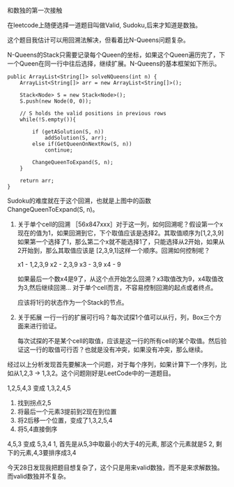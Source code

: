 和数独的第一次接触

在leetcode上随便选择一道题目叫做Valid, Sudoku,后来才知道是数独。

这个题目我估计可以用回溯法解决，但看着比N-Queens问题复杂。

N-Queens的Stack只需要记录每个Queen的坐标，如果这个Queen遍历完了，下一个Queen在同一行中往后选择，继续扩展。N-Queens的基本框架如下所示。

```
public ArrayList<String[]> solveNQueens(int n) {
    ArrayList<String[]> arr = new ArrayList<String[]>();

    Stack<Node> S = new Stack<Node>();
    S.push(new Node(0, 0));

    // S holds the valid positions in previous rows
    while(!S.empty()){

        if (getASolution(S, n))
            addSolution(S, arr);
        else if(GetQueenOnNextRow(S, n))
            continue;

        ChangeQueenToExpand(S, n);
    }

    return arr;
}

```

Sudoku的难度就在于这个回溯，也就是上图中的函数ChangeQueenToExpand(S, n)。
1. 关于单个cell的回溯
  ［56x847xxx］对于这一列，如何回溯呢？假设第一个x现在的值为1，如果回溯到它，下个取值应该是选择2。其取值顺序为[1,2,3,9]
   如果第一个选择了1，那么第二个x就不能选择1了，只能选择从2开始，如果从2开始到，那么其取值应该是
   [2,3,9,1]这样一个顺序。回溯如何控制呢？
   
   x1 - 1,2,3,9
   x2 - 2,3,9
   x3 - 3,9
   x4 - 9
   
   如果最后一个数x4是9了，从这个点开始怎么回溯？x3取值改为9，x4取值改为3,然后继续回溯...
   对于单个cell而言，不容易控制回溯的起点或者终点。
   
   应该将1行的状态作为一个Stack的节点。
   

2. 关于拓展
   一行一行的扩展可行吗？每次试探1个值可以从行，列，Box三个方面来进行验证。
    
   每次试探的不是某个cell的取值，应该是这一行的所有cell的某个取值。然后验证这一行的取值可行否？也就是没有冲突，如果没有冲突，那么继续。
   
 
经过以上分析发现首先要解决一个问题，对于每个序列，如果计算下一个序列，比如从1,2,3 -> 1,3,2。这个问题刚好是LeetCode中的一道题目。 

1,2,5,4,3 变成 1,3,2,4,5
1. 找到拐点2,5
2. 将最后一个元素3提前到2现在到位置
3. 将2后移一个位置，变成了1,3,2,5,4
4. 将5,4直接倒序

4,5,3 变成 5,3,4
1, 首先是从5,3中取最小的大于4的元素, 那这个元素就是5
2, 剩下的元素,4,3要排序成3,4

今天28日发现我把题目想复杂了，这个只是用来valid数独，而不是来求解数独。而valid数独并不复杂。
